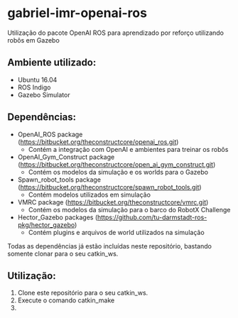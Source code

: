 # gabriel-imr-openai-ros
Utilização do pacote OpenAI ROS para aprendizado por reforço utilizando robôs em Gazebo

## Ambiente utilizado:
- Ubuntu 16.04
- ROS Indigo
- Gazebo Simulator

## Dependências:
- OpenAI_ROS package (https://bitbucket.org/theconstructcore/openai_ros.git)
  - Contém a integração com OpenAI e ambientes para treinar os robôs
- OpenAI_Gym_Construct package (https://bitbucket.org/theconstructcore/open_ai_gym_construct.git)
  - Contém os modelos da simulação e os worlds para o Gazebo
- Spawn_robot_tools package (https://bitbucket.org/theconstructcore/spawn_robot_tools.git)
  - Contém modelos utilizados em simulação
- VMRC package (https://bitbucket.org/theconstructcore/vmrc.git)
  - Contém os modelos da simulação para o barco do RobotX Challenge
- Hector_Gazebo packages (https://github.com/tu-darmstadt-ros-pkg/hector_gazebo)
  - Contém plugins e arquivos de world utilizados na simulação

Todas as dependências já estão incluídas neste repositório, bastando somente clonar para o seu catkin_ws.

## Utilização:

1. Clone este repositório para o seu catkin_ws.
2. Execute o comando catkin_make
3. 
